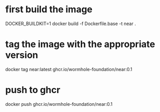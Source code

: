 # first build the image

DOCKER_BUILDKIT=1 docker build -f Dockerfile.base -t near .

# tag the image with the appropriate version

docker tag near:latest ghcr.io/wormhole-foundation/near:0.1

# push to ghcr

docker push ghcr.io/wormhole-foundation/near:0.1
